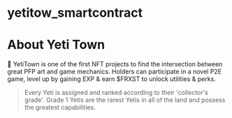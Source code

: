 # yetitow_smartcontract

# About Yeti Town

<aside>
🎨 YetiTown is one of the first NFT projects to find the intersection between great PFP art and game mechanics. Holders can participate in a novel P2E game, level up by gaining EXP & earn $FRXST to unlock utilities & perks. 

</aside>

> Every Yeti is assigned and ranked according to their 'collector's grade'. Grade 1 Yetis are the rarest Yetis in all of the land and possess the greatest capabilities.
> 


